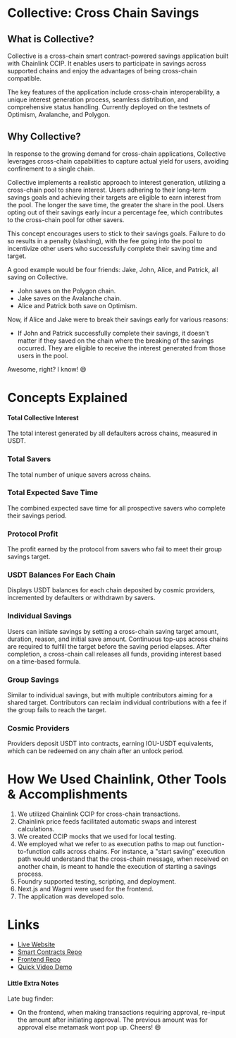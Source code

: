 # Collective: Cross Chain Savings

## What is Collective?

Collective is a cross-chain smart contract-powered savings application built with Chainlink CCIP. It enables users to participate in savings across supported chains and enjoy the advantages of being cross-chain compatible.

The key features of the application include cross-chain interoperability, a unique interest generation process, seamless distribution, and comprehensive status handling. Currently deployed on the testnets of Optimism, Avalanche, and Polygon.

## Why Collective?

In response to the growing demand for cross-chain applications, Collective leverages cross-chain capabilities to capture actual yield for users, avoiding confinement to a single chain.

Collective implements a realistic approach to interest generation, utilizing a cross-chain pool to share interest. Users adhering to their long-term savings goals and achieving their targets are eligible to earn interest from the pool. The longer the save time, the greater the share in the pool. Users opting out of their savings early incur a percentage fee, which contributes to the cross-chain pool for other savers.

This concept encourages users to stick to their savings goals. Failure to do so results in a penalty (slashing), with the fee going into the pool to incentivize other users who successfully complete their saving time and target.

A good example would be four friends: Jake, John, Alice, and Patrick, all saving on Collective.

- John saves on the Polygon chain.
- Jake saves on the Avalanche chain.
- Alice and Patrick both save on Optimism.

Now, if Alice and Jake were to break their savings early for various reasons:

- If John and Patrick successfully complete their savings, it doesn't matter if they saved on the chain where the breaking of the savings occurred. They are eligible to receive the interest generated from those users in the pool.

Awesome, right? I know! 😄

# Concepts Explained

#### Total Collective Interest

The total interest generated by all defaulters across chains, measured in USDT.

### Total Savers

The total number of unique savers across chains.

### Total Expected Save Time

The combined expected save time for all prospective savers who complete their savings period.

### Protocol Profit

The profit earned by the protocol from savers who fail to meet their group savings target.

### USDT Balances For Each Chain

Displays USDT balances for each chain deposited by cosmic providers, incremented by defaulters or withdrawn by savers.

### Individual Savings

Users can initiate savings by setting a cross-chain saving target amount, duration, reason, and initial save amount. Continuous top-ups across chains are required to fulfill the target before the saving period elapses. After completion, a cross-chain call releases all funds, providing interest based on a time-based formula.

### Group Savings

Similar to individual savings, but with multiple contributors aiming for a shared target. Contributors can reclaim individual contributions with a fee if the group fails to reach the target.

### Cosmic Providers

Providers deposit USDT into contracts, earning IOU-USDT equivalents, which can be redeemed on any chain after an unlock period.

# How We Used Chainlink, Other Tools & Accomplishments

1. We utilized Chainlink CCIP for cross-chain transactions.
2. Chainlink price feeds facilitated automatic swaps and interest calculations.
3. We created CCIP mocks that we used for local testing.
4. We employed what we refer to as execution paths to map out function-to-function calls across chains. For instance, a "start saving" execution path would understand that the cross-chain message, when received on another chain, is meant to handle the execution of starting a savings process.
5. Foundry supported testing, scripting, and deployment.
6. Next.js and Wagmi were used for the frontend.
7. The application was developed solo.

# Links

- [Live Website](https://collective-frontend-4w6z.vercel.app/)
- [Smart Contracts Repo](https://github.com/franfran20/collective_contracts)
- [Frontend Repo](https://github.com/franfran20/collective_frontend)
- [Quick Video Demo](https://youtu.be/0YtwseO8bhg)

#### Little Extra Notes

Late bug finder:

- On the frontend, when making transactions requiring approval, re-input the amount after initiating approval. The previous amount was for approval else metamask wont pop up. Cheers! 😄
